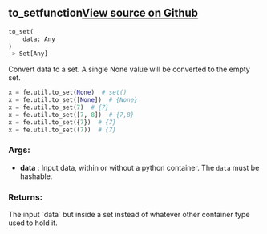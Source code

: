 ## to_set<span class="tag">function</span><a class="sourcelink" href=https://github.com/fastestimator/fastestimator/blob/r1.1/fastestimator/util/util.py/#L159-L184>View source on Github</a>
```python
to_set(
	data: Any
)
-> Set[Any]
```
Convert data to a set. A single None value will be converted to the empty set.

```python
x = fe.util.to_set(None)  # set()
x = fe.util.to_set([None])  # {None}
x = fe.util.to_set(7)  # {7}
x = fe.util.to_set([7, 8])  # {7,8}
x = fe.util.to_set({7})  # {7}
x = fe.util.to_set((7))  # {7}
```


<h3>Args:</h3>

* **data** :  Input data, within or without a python container. The `data` must be hashable.

<h3>Returns:</h3>
    The input `data` but inside a set instead of whatever other container type used to hold it.

